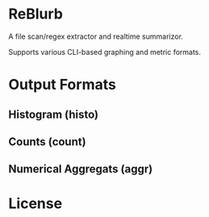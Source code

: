 # ReBlurb

A file scan/regex extractor and realtime summarizor.

Supports various CLI-based graphing and metric formats.


# Output Formats

## Histogram (histo)

## Counts (count)

## Numerical Aggregats (aggr)

# License
